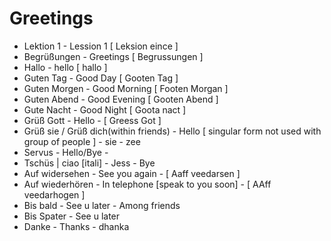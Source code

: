# Greetings
* Lektion 1 - Lession 1 [ Leksion eince ]
* Begrüßungen - Greetings [ Begrussungen ]
* Hallo - hello [ hallo ]
* Guten Tag - Good Day [ Gooten Tag ]
* Guten Morgen - Good Morning [ Footen Morgan ]
* Guten Abend - Good Evening [ Gooten Abend ]
* Gute Nacht - Good Night [ Goota nact ]
* Grüß Gott - Hello - [ Greess Got ]
* Grüß sie / Grüß dich(within friends) - Hello [ singular form not used with group of people ] - sie - zee
* Servus - Hello/Bye - 
* Tschüs | ciao [itali] - Jess - Bye
* Auf widersehen - See you again - [ Aaff veedarsen ]
* Auf wiederhören - In telephone [speak to you soon] - [ AAff veedarhogen ]
* Bis bald - See u later - Among friends
* Bis Spater - See u later
* Danke - Thanks - dhanka